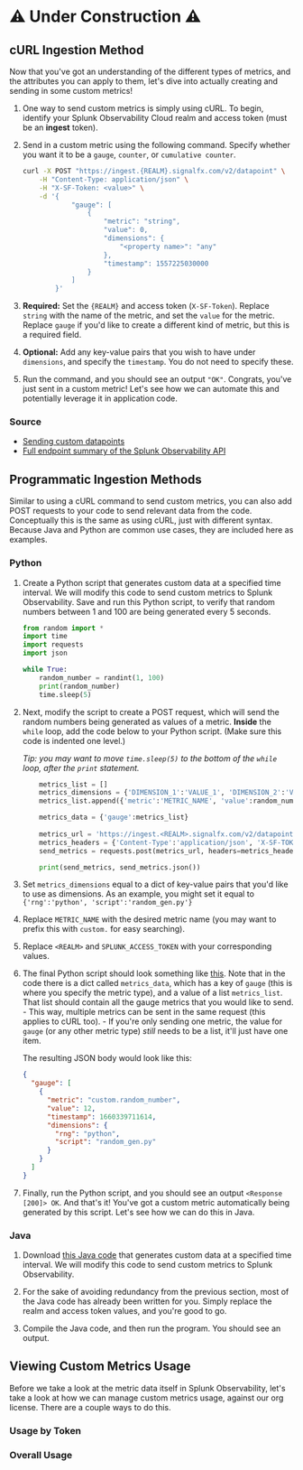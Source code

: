 # ⚠️ Under Construction ⚠️
## cURL Ingestion Method

Now that you've got an understanding of the different types of metrics, and the attributes you can apply to them, let's dive into actually creating and sending in some custom metrics!

1. One way to send custom metrics is simply using cURL. To begin, identify your Splunk Observability Cloud realm and access token (must be an **ingest** token).

2. Send in a custom metric using the following command. Specify whether you want it to be a `gauge`, `counter`, or `cumulative counter`. 

	```bash
	curl -X POST "https://ingest.{REALM}.signalfx.com/v2/datapoint" \
	    -H "Content-Type: application/json" \
	    -H "X-SF-Token: <value>" \
	    -d '{
	            "gauge": [
	                {
	                    "metric": "string",
	                    "value": 0,
	                    "dimensions": {
	                        "<property name>": "any"
	                    },
	                    "timestamp": 1557225030000
	                }
	            ]
	        }'
	```

3. **Required:** Set the `{REALM}` and access token (`X-SF-Token`). Replace `string` with the name of the metric, and set the `value` for the metric. Replace `gauge` if you'd like to create a different kind of metric, but this is a required field.

4. **Optional:** Add any key-value pairs that you wish to have under `dimensions`, and specify the `timestamp`. You do not need to specify these.

5. Run the command, and you should see an output `"OK"`. Congrats, you've just sent in a custom metric! Let's see how we can automate this and potentially leverage it in application code.

### Source
- [Sending custom datapoints](https://dev.splunk.com/observability/reference/api/ingest_data/latest#endpoint-send-metrics)
- [Full endpoint summary of the Splunk Observability API](https://dev.splunk.com/observability/docs/apibasics/api_list)

## Programmatic Ingestion Methods

Similar to using a cURL command to send custom metrics, you can also add POST requests to your code to send relevant data from the code. Conceptually this is the same as using cURL, just with different syntax. Because Java and Python are common use cases, they are included here as examples.

### Python

1. Create a Python script that generates custom data at a specified time interval. We will modify this code to send custom metrics to Splunk Observability. Save and run this Python script, to verify that random numbers between 1 and 100 are being generated every 5 seconds.

	```python
	from random import *
	import time
	import requests
	import json

	while True:
	    random_number = randint(1, 100)
	    print(random_number)
	    time.sleep(5)
	```

2. Next, modify the script to create a POST request, which will send the random numbers being generated as values of a metric. **Inside** the `while` loop, add the code below to your Python script. (Make sure this code is indented one level.) 

	*Tip: you may want to move `time.sleep(5)` to the bottom of the `while` loop, after the `print` statement.*

	```python
	    metrics_list = []
	    metrics_dimensions = {'DIMENSION_1':'VALUE_1', 'DIMENSION_2':'VALUE_2'}
	    metrics_list.append({'metric':'METRIC_NAME', 'value':random_number, 'timestamp':int(time.time()*1000), 'dimensions':metrics_dimensions})

	    metrics_data = {'gauge':metrics_list}
	    
	    metrics_url = 'https://ingest.<REALM>.signalfx.com/v2/datapoint'
	    metrics_headers = {'Content-Type':'application/json', 'X-SF-TOKEN':'SPLUNK_ACCESS_TOKEN'}
	    send_metrics = requests.post(metrics_url, headers=metrics_headers, data=json.dumps(metrics_data))

	    print(send_metrics, send_metrics.json())
	```

3. Set `metrics_dimensions` equal to a dict of key-value pairs that you'd like to use as dimensions. As an example, you might set it equal to `{'rng':'python', 'script':'random_gen.py'}`

4. Replace `METRIC_NAME` with the desired metric name (you may want to prefix this with `custom.` for easy searching). 

5. Replace `<REALM>` and `SPLUNK_ACCESS_TOKEN` with your corresponding values.

6. The final Python script should look something like [this](https://gist.github.com/smathur-splunk/2f9681884bde5ccb2ca6b30120e65956#file-random_gen-py).
	Note that in the code there is a dict called `metrics_data`, which has a key of `gauge` (this is where you specify the metric type), and a value of a list `metrics_list`. That list should contain all the gauge metrics that you would like to send. 
		- This way, multiple metrics can be sent in the same request (this applies to cURL too). 
		- If you're only sending one metric, the value for `gauge` (or any other metric type) *still* needs to be a list, it'll just have one item.

	The resulting JSON body would look like this:
	```json
	{
	  "gauge": [
	    {
	      "metric": "custom.random_number",
	      "value": 12,
	      "timestamp": 1660339711614,
	      "dimensions": {
	        "rng": "python",
	        "script": "random_gen.py"
	      }
	    }
	  ]
	}
	```

7. Finally, run the Python script, and you should see an output `<Response [200]> OK`. And that's it! You've got a custom metric automatically being generated by this script. Let's see how we can do this in Java.

### Java
1. Download [this Java code]() that generates custom data at a specified time interval. We will modify this code to send custom metrics to Splunk Observability.

2. For the sake of avoiding redundancy from the previous section, most of the Java code has already been written for you. Simply replace the realm and access token values, and you're good to go.

3. Compile the Java code, and then run the program. You should see an output.

## Viewing Custom Metrics Usage

Before we take a look at the metric data itself in Splunk Observability, let's take a look at how we can manage custom metrics usage, against our org license. There are a couple ways to do this.

### Usage by Token

### Overall Usage
